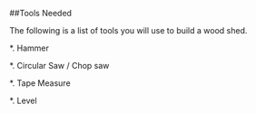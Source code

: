 ##Tools Needed

The following is a list of tools you will use to build a wood shed. 

*. Hammer

*. Circular Saw / Chop saw

*. Tape Measure

*. Level

